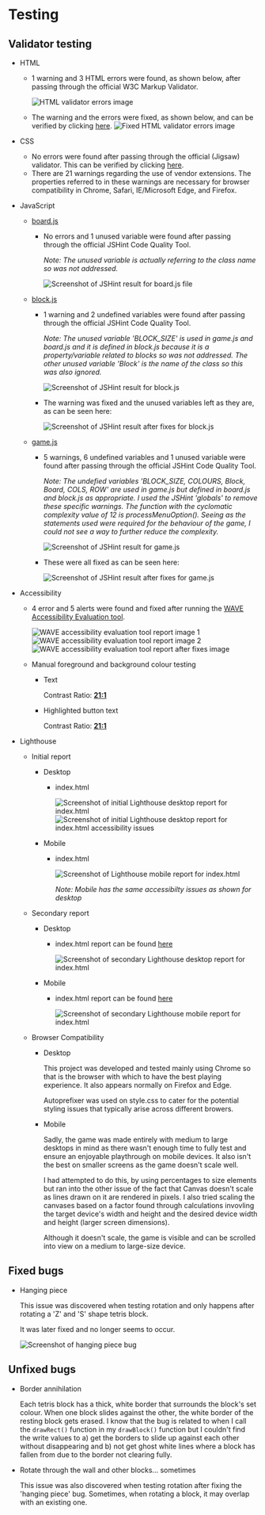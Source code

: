 # Testing

## Validator testing
        
* HTML
    * 1 warning and 3 HTML errors were found, as shown below, after passing through the official W3C Markup Validator.

        ![HTML validator errors image](documentation/screenshots/testing/errors-1-to-4.png)

    * The warning and the errors were fixed, as shown below, and can be verified by clicking [here](https://validator.w3.org/nu/?doc=https%3A%2F%2Fdebzdk.github.io%2Ftetris%2F).
        ![Fixed HTML validator errors image](documentation/screenshots/testing/fixed-html-errors.png)

* CSS
    * No errors were found after passing through the official (Jigsaw) validator.
    This can be verified by clicking [here](https://jigsaw.w3.org/css-validator/validator?uri=https%3A%2F%2Fdebzdk.github.io%2Ftetris&profile=css3svg&usermedium=all&warning=1&vextwarning=&lang=en).
    * There are 21 warnings regarding the use of vendor extensions. The properties referred to in these warnings are necessary for browser compatibility in Chrome, Safari, IE/Microsoft Edge, and Firefox.
    
* JavaScript
    * [board.js](https://github.com/DebzDK/tetris/blob/main/assets/js/board.js)
        * No errors and 1 unused variable were found after passing through the official JSHint Code Quality Tool.
            
            *Note: The unused variable is actually referring to the class name so was not addressed.*
            
            ![Screenshot of JSHint result for board.js file](documentation/screenshots/testing/jshint-validation-result-for-boardjs.png)

    * [block.js](https://github.com/DebzDK/tetris/blob/main/assets/js/block.js)
        * 1 warning and 2 undefined variables were found after passing through the official JSHint Code Quality Tool.
            
            *Note: The unused variable 'BLOCK_SIZE' is used in game.js and board.js and it is defined in block.js because it is a property/variable related to blocks so was not addressed. The other unused variable 'Block' is the name of the class so this was also ignored.*

            ![Screenshot of JSHint result for block.js](documentation/screenshots/testing/jshint-validation-result-for-blockjs.png)

        * The warning was fixed and the unused variables left as they are, as can be seen here:

            ![Screenshot of JSHint result after fixes for block.js](documentation/screenshots/testing/jshint-validation-fixes-for-blockjs.png)

    * [game.js](https://github.com/DebzDK/tetris/blob/main/assets/js/game.js)
        * 5 warnings, 6 undefined variables and 1 unused variable were found after passing through the official JSHint Code Quality Tool.
            
            *Note: The undefied variables 'BLOCK_SIZE, COLOURS, Block, Board, COLS, ROW' are used in game.js but defined in board.js and block.js as appropriate. I used the JSHint 'globals' to remove these specific warnings. The function with the cyclomatic complexity value of 12 is processMenuOption(). Seeing as the statements used were required for the behaviour of the game, I could not see a way to further reduce the complexity.*

            ![Screenshot of JSHint result for game.js](documentation/screenshots/testing/jshint-validation-result-for-gamejs.png)
        
        * These were all fixed as can be seen here:

            ![Screenshot of JSHint result after fixes for game.js](documentation/screenshots/testing/jshint-validation-fixes-for-gamejs.png)

* Accessibility
    * 4 error and 5 alerts were found and fixed after running the [WAVE Accessibility Evaluation tool](https://wave.webaim.org/report#/https://debzdk.github.io/tetris).

        ![WAVE accessibility evaluation tool report image 1](documentation/screenshots/testing/wave-accessibility-evaluation-tool-report-1.png)
        ![WAVE accessibility evaluation tool report image 2](documentation/screenshots/testing/wave-accessibility-evaluation-tool-report-2.png)
        ![WAVE accessibility evaluation tool report after fixes image](documentation/screenshots/testing/wave-accessibility-evaluation-tool-report-after-fixes.png)

    * Manual foreground and background colour testing
        * Text
            
            Contrast Ratio: <b>[21:1](https://webaim.org/resources/contrastchecker/?fcolor=000000&bcolor=FFFFFF)</b>

        * Highlighted button text

            Contrast Ratio: <b>[21:1](https://webaim.org/resources/contrastchecker/?fcolor=FFFFFF&bcolor=000000)</b>

* Lighthouse
    * Initial report
        * Desktop
            * index.html

                ![Screenshot of initial Lighthouse desktop report for index.html](documentation/screenshots/testing/lighthouse-desktop-report.png)
                ![Screenshot of initial Lighthouse desktop report for index.html accessibility issues](documentation/screenshots/testing/lighthouse-desktop-accessibility-issues.png)

        * Mobile
            * index.html

                ![Screenshot of Lighthouse mobile report for index.html](documentation/screenshots/testing/lighthouse-mobile-report.png)

                *Note: Mobile has the same accessibilty issues as shown for desktop*
    
    * Secondary report
        * Desktop
            * index.html report can be found [here](https://htmlpreview.github.io/?https://github.com/DebzDK/tetris/blob/main/documentation/reports/secondary-lighthouse-desktop-report.html)

                ![Screenshot of secondary Lighthouse desktop report for index.html](documentation/screenshots/testing/lighthouse-desktop-report-after-fixes.png)
        
        * Mobile
            * index.html report can be found [here](https://htmlpreview.github.io/?https://github.com/DebzDK/pilates-your-guide-to-flexible-fun/blob/main/documentation/reports/secondary-lighthouse-mobile-report.html)

                ![Screenshot of secondary Lighthouse mobile report for index.html](documentation/screenshots/testing/lighthouse-mobile-report-after-fixes.png)

    * Browser Compatibility
        * Desktop

            This project was developed and tested mainly using Chrome so that is the browser with which to have the best playing experience. It also appears normally on Firefox and Edge.

            Autoprefixer was used on style.css to cater for the potential styling issues that typically arise across different browers.

        * Mobile

            Sadly, the game was made entirely with medium to large desktops in mind as there wasn't enough time to fully test and ensure an enjoyable playthrough on mobile devices. It also isn't the best on smaller screens as the game doesn't scale well.
            
            I had attempted to do this, by using percentages to size elements but ran into the other issue of the fact that Canvas doesn't scale as lines drawn on it are rendered in pixels. I also tried scaling the canvases based on a factor found through calculations invovling the target device's width and height and the desired device width and height (larger screen dimensions).

            Although it doesn't scale, the game is visible and can be scrolled into view on a medium to large-size device.

## Fixed bugs

* Hanging piece
    
    This issue was discovered when testing rotation and only happens after rotating a 'Z' and 'S' shape tetris block.

    It was later fixed and no longer seems to occur.

    ![Screenshot of hanging piece bug](documentation/screenshots/testing/hanging-piece-bug.png)

## Unfixed bugs

* Border annihilation
    
    Each tetris block has a thick, white border that surrounds the block's set colour. When one block slides against the other, the white border of the resting block gets erased. I know that the bug is related to when I call the `drawRect()` function in my `drawBlock()` function but I couldn't find the write values to a) get the borders to slide up against each other without disappearing and b) not get ghost white lines where a block has fallen from due to the border not clearing fully.

* Rotate through the wall and other blocks... sometimes

    This issue was also discovered when testing rotation after fixing the 'hanging piece' bug.
    Sometimes, when rotating a block, it may overlap with an existing one.
